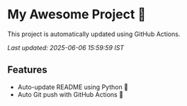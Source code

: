 # My Awesome Project 🚀

This project is automatically updated using GitHub Actions.

_Last updated: 2025-06-06 15:59:59 IST_

## Features
- Auto-update README using Python 🐍
- Auto Git push with GitHub Actions 🤖
